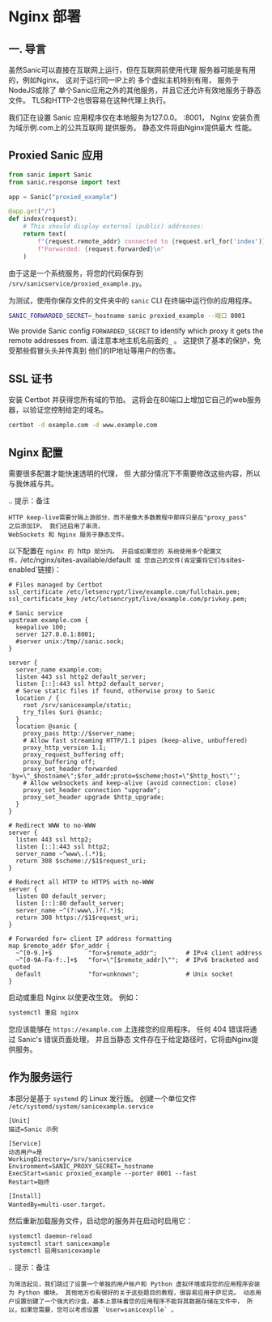 # Nginx 部署

## 一. 导言

虽然Sanic可以直接在互联网上运行，但在互联网前使用代理
服务器可能是有用的，例如Nginx。 这对于运行同一IP上的
多个虚拟主机特别有用， 服务于NodeJS或除了
单个Sanic应用之外的其他服务，并且它还允许有效地服务于静态文件。
TLS和HTTP-2也很容易在这种代理上执行。

我们正在设置 Sanic 应用程序仅在本地服务为127.0.0。 :8001，
Nginx 安装负责为域示例.com上的公共互联网
提供服务。 静态文件将由Nginx提供最大
性能。

## Proxied Sanic 应用

```python
from sanic import Sanic
from sanic.response import text

app = Sanic("proxied_example")

@app.get("/")
def index(request):
    # This should display external (public) addresses:
    return text(
        f"{request.remote_addr} connected to {request.url_for('index')}\n"
        f"Forwarded: {request.forwarded}\n"
    )
```

由于这是一个系统服务，将您的代码保存到
`/srv/sanicservice/proxied_example.py`。

为测试，使用你保存文件的文件夹中的 `sanic` CLI 在终端中运行你的应用程序。

```bash
SANIC_FORWARDED_SECRET=_hostname sanic proxied_example --端口 8001
```

We provide Sanic config `FORWARDED_SECRET` to identify which proxy it gets
the remote addresses from. 请注意本地主机名前面的`_` 。
这提供了基本的保护，免受那些假冒头头并传真到
他们的IP地址等用户的伤害。

## SSL 证书

安装 Certbot 并获得您所有域的节拍。 这将会在80端口上增加它自己的web服务器，以验证您控制给定的域名。

```bash
certbot -d example.com -d www.example.com
```

## Nginx 配置

需要很多配置才能快速透明的代理， 但
大部分情况下不需要修改这些内容，所以与我休戚与共。

.. 提示：备注

```
HTTP keep-live需要分隔上游部分，而不是像大多数教程中那样只是在"proxy_pass"
之后添加IP。 我们还启用了串流，
WebSockets 和 Nginx 服务于静态文件。
```

以下配置在 `nginx 的 `http` 部分内。 开启或如果您的
系统使用多个配置文件，`/etc/nginx/sites-available/default` 或
您自己的文件(肯定要将它们与`sites-enabled\`链接)：

```nginx
# Files managed by Certbot
ssl_certificate /etc/letsencrypt/live/example.com/fullchain.pem;
ssl_certificate_key /etc/letsencrypt/live/example.com/privkey.pem;

# Sanic service
upstream example.com {
  keepalive 100;
  server 127.0.0.1:8001;
  #server unix:/tmp//sanic.sock;
}

server {
  server_name example.com;
  listen 443 ssl http2 default_server;
  listen [::]:443 ssl http2 default_server;
  # Serve static files if found, otherwise proxy to Sanic
  location / {
    root /srv/sanicexample/static;
    try_files $uri @sanic;
  }
  location @sanic {
    proxy_pass http://$server_name;
    # Allow fast streaming HTTP/1.1 pipes (keep-alive, unbuffered)
    proxy_http_version 1.1;
    proxy_request_buffering off;
    proxy_buffering off;
    proxy_set_header forwarded 'by=\"_$hostname\";$for_addr;proto=$scheme;host=\"$http_host\"';
    # Allow websockets and keep-alive (avoid connection: close)
    proxy_set_header connection "upgrade";
    proxy_set_header upgrade $http_upgrade;
  }
}

# Redirect WWW to no-WWW
server {
  listen 443 ssl http2;
  listen [::]:443 ssl http2;
  server_name ~^www\.(.*)$;
  return 308 $scheme://$1$request_uri;
}

# Redirect all HTTP to HTTPS with no-WWW
server {
  listen 80 default_server;
  listen [::]:80 default_server;
  server_name ~^(?:www\.)?(.*)$;
  return 308 https://$1$request_uri;
}

# Forwarded for= client IP address formatting
map $remote_addr $for_addr {
  ~^[0-9.]+$          "for=$remote_addr";        # IPv4 client address
  ~^[0-9A-Fa-f:.]+$   "for=\"[$remote_addr]\"";  # IPv6 bracketed and quoted
  default             "for=unknown";             # Unix socket
}
```

启动或重启 Nginx 以使更改生效。 例如：

```bash
systemctl 重启 nginx
```

您应该能够在 `https://example.com` 上连接您的应用程序。 任何 404
错误将通过 Sanic's 错误页面处理， 并且当静态
文件存在于给定路径时，它将由Nginx提供服务。

## 作为服务运行

本部分是基于 `systemd` 的 Linux 发行版。 创建一个单位文件
`/etc/systemd/system/sanicexample.service`

```
[Unit]
描述=Sanic 示例

[Service]
动态用户=是
WorkingDirectory=/srv/sanicservice
Environment=SANIC_PROXY_SECRET=_hostname
ExecStart=sanic proxied_example --porter 8001 --fast
Restart=始终

[Install]
WantedBy=multi-user.target。
```

然后重新加载服务文件，启动您的服务并在启动时启用它：

```bash
systemctl daemon-reload
systemctl start sanicexample
systemctl 启用sanicexample
```

.. 提示：备注

```
为简洁起见，我们跳过了设置一个单独的用户帐户和 Python 虚拟环境或将您的应用程序安装为 Python 模块。 其他地方也有很好的关于这些题目的教程，很容易应用于萨尼克。 动态用户设置创建了一个强大的沙盒，基本上意味着您的应用程序不能将其数据存储在文件中， 所以，如果您需要，您可以考虑设置 `User=sanicexplle` 。
```
